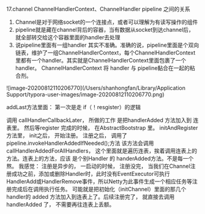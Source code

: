 17.channel ChannelHandlerContext、ChannelHandler pipeline 之间的关系







1. Channel是对于网络socket的一个连接点，或者可以理解为有读写操作的组件
2. pipeline就是藏在channel背后的容器，当有数据从socket到达channel后， 就全部转交给这个容器里面的handler去处理
3. 说pipeline里面有一组handler 其实不准确。准确的说，pipeline里面是个双向链表，维护了一组ChannelHandlerContext，每个ChannelHandlerContext里都有一个handler。其实就是ChannelHandlerContext里面包裹了一个handler。  ChannelHandlerContext 将  handler 与 pipeline黏合在一起的粘合剂。







![image-20200812110206770](/Users/shanhongfan/Library/Application Support/typora-user-images/image-20200812110206770.png)





addLast方法里面：
 第一次是走 if（！resgister）的逻辑

调用  callHandlerCallbackLater， 所做的工作  是把handlerAdded 方法加入到 连表里。
然后等register 完成的时候，
在AbstractBootstrap 里。
initAndRegister方法里， init之后， 开始注册。
注册之后， 调用了pipeline.invokeHandlerAddedIfNeeded();方法 
该方法会调用callHandlerAddedForAllHandlers， 这个里面就是遍历连表，挨着调用连表上的方法。连表上的方法，应该 是个别Handler 的  handerAdded方法。不是每一个熬。
我感觉： 注册是异步的， 一启动的时候， 注册没完，
当我们在Channel注册成功之前，添加或删除Handler时，此时没有EventExecutor可执行HandlerAdd或HandlerRemove事件，所以Netty为此事件生成一个相应任务等注册完成后在调用执行任务。
可能就是把初始化（initChannel）里面的那几个handler的 added 方法加入到连表上了。后续注册完了， 就直接去调用handlerAdded 了， 不需要再往连表上丢额。